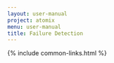 ```yaml
---
layout: user-manual
project: atomix
menu: user-manual
title: Failure Detection
---
```


{% include common-links.html %}
